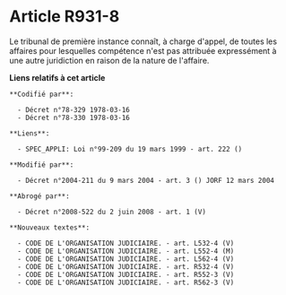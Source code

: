 # Article R931-8

Le tribunal de première instance connaît, à charge d'appel, de toutes les affaires pour lesquelles compétence n'est pas
attribuée expressément à une autre juridiction en raison de la nature de l'affaire.

**Liens relatifs à cet article**

	**Codifié par**:

	  - Décret n°78-329 1978-03-16
	  - Décret n°78-330 1978-03-16

	**Liens**:

	  - SPEC_APPLI: Loi n°99-209 du 19 mars 1999 - art. 222 ()

	**Modifié par**:

	  - Décret n°2004-211 du 9 mars 2004 - art. 3 () JORF 12 mars 2004

	**Abrogé par**:

	  - Décret n°2008-522 du 2 juin 2008 - art. 1 (V)

	**Nouveaux textes**:

	  - CODE DE L'ORGANISATION JUDICIAIRE. - art. L532-4 (V)
	  - CODE DE L'ORGANISATION JUDICIAIRE. - art. L552-4 (M)
	  - CODE DE L'ORGANISATION JUDICIAIRE. - art. L562-4 (V)
	  - CODE DE L'ORGANISATION JUDICIAIRE. - art. R532-4 (V)
	  - CODE DE L'ORGANISATION JUDICIAIRE. - art. R552-3 (V)
	  - CODE DE L'ORGANISATION JUDICIAIRE. - art. R562-3 (V)
